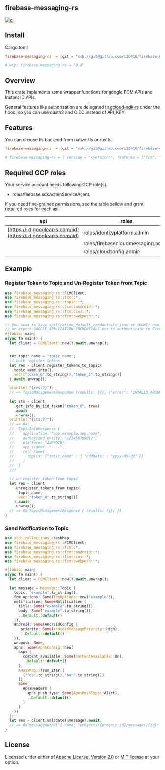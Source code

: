 ## firebase-messaging-rs

[![ci](https://github.com/i10416/firebase-messaging-rs/actions/workflows/ci.yaml/badge.svg)](https://github.com/i10416/firebase-messaging-rs/actions/workflows/ci.yaml)

## Install

Cargo.toml

```toml
firebase-messaging-rs  = {git = "ssh://git@github.com/i10416/firebase-messaging-rs.git", branch = "main", version = "0.8"}

# wip: firebase-messaging-rs = "0.8"

```

## Overview

This crate implements some wrapper functions for google FCM APIs and Instant ID APIs.

General features like authorization are delegated to [gcloud-sdk-rs](https://github.com/abdolence/gcloud-sdk-rs) under the hood, so you can use oauth2 and OIDC instead of API_KEY.


## Features

You can choose tls backend from native-tls or rustls.

```toml
firebase-messaging-rs  = {git = "ssh://git@github.com/i10416/firebase-messaging-rs.git", branch = "main", version = "0.4", features = ["rustls"] }

# firebase-messaging-rs = { version = "<version>", features = ["fcm", "topic", "rustls"] }
```

## Required GCP roles

Your service account needs following GCP role(s).

- roles/firebase.sdkAdminServiceAgent.

If you need fine-grained permissions, see the table bellow and grant required roles for each api.


| api                            | roles                              |
| ------------------------------ | ---------------------------------- |
| [https://iid.googleapis.com/iid](https://iid.googleapis.com/iid) | roles/identityplatform.admin       |
|                                | roles/firebasecloudmessaging.admin |
|                                | roles/cloudconfig.admin            |
## Example


### Register Token to Topic and Un-Register Token from Topic

```rust no_run
use firebase_messaging_rs::FCMClient;
use firebase_messaging_rs::fcm::*;
use firebase_messaging_rs::topic::*;
use firebase_messaging_rs::fcm::android::*;
use firebase_messaging_rs::fcm::ios::*;
use firebase_messaging_rs::fcm::webpush::*;

// you need to have application_default_credentials.json at $HOME/.config/gcloud directory
// or export GOOGLE_APPLICATION_CREDENTIALS env to authenticate to Firebase.
#[tokio::main]
async fn main() {
  let client = FCMClient::new().await.unwrap();


  let topic_name = "topic_name";
  // bulk register tokens
  let res = client.register_tokens_to_topic(
    topic_name.into(),
    vec!["token_0".to_string(),"token_1".to_string()]
  ).await.unwrap();

  println!("{res:?}");
  // => TopicManagementResponse {results: [{}, {"error": "INVALID_ARGUMENT"}, ...] }

  let sts = client
    .get_info_by_iid_token("token_0", true)
    .await
    .unwrap();
  println!("{sts:?}");
  // => Ok(
  //  TopicInfoResponse {
  //    application: "com.example.app.name",
  //    authorized_entity: "123456789012",
  //    platform: "ANDROID",
  //    app_signer: "....",
  //    rel: Some(
  //      topics: {"topic_name" : { "addDate: : "yyyy-MM-dd" }}
  //    )
  //  }
  //)

  // un-register token from topic
  let res = client
    .unregister_tokens_from_topic(
      topic_name,
      vec!["token_0".to_string()]
    ).await
    .unwrap();
  // => Ok(TopicManagementResponse { results: [{}] })
}

```

### Send Notification to Topic

```rust no_run
use std::collections::HashMap;
use firebase_messaging_rs::FCMClient;
use firebase_messaging_rs::fcm::*;
use firebase_messaging_rs::fcm::android::*;
use firebase_messaging_rs::fcm::ios::*;
use firebase_messaging_rs::fcm::webpush::*;

#[tokio::main]
async fn main() {
  let client = FCMClient::new().await.unwrap();

  let message = Message::Topic {
    topic: "example".to_string(),
    fcm_options: Some(FcmOptions::new("example")),
    notification: Some(Notification {
      title: Some("example".to_string()),
      body: Some("example".to_string()),
      ..Default::default()
    }),
    android: Some(AndroidConfig {
       priority: Some(AndroidMessagePriority::High),
       ..Default::default()
    }),
    webpush: None,
    apns: Some(ApnsConfig::new(
      &Aps {
        content_available: Some(ContentAvailable::On),
        ..Default::default()
      },
      &HashMap::from_iter([
        ("foo".to_string(),"bar".to_string())
      ]),
      Some(
        ApnsHeaders {
          apns_push_type: Some(ApnsPushType::Alert),
          ..Default::default()
        }
      )
    ))
  };
  let res = client.validate(&message).await;
  // => Ok(MessageOutput { name: "projects/{project-id}/messages/{id}" })
}

```


## License

Licensed under either of [Apache License, Version 2.0](https://github.com/abdolence/gcloud-sdk-rs/blob/master/LICENSE-APACHE) or [MIT license](https://github.com/abdolence/gcloud-sdk-rs/blob/master/LICENSE-MIT) at your option.

